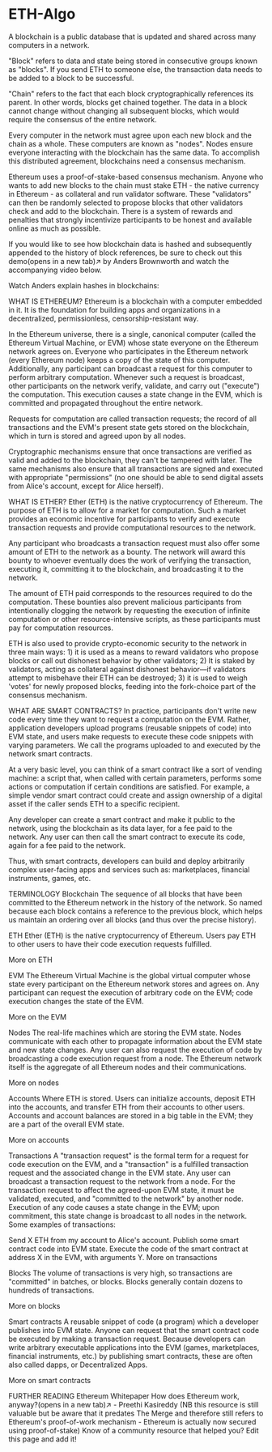# ETH-Algo
A blockchain is a public database that is updated and shared across many computers in a network.

"Block" refers to data and state being stored in consecutive groups known as "blocks". If you send ETH to someone else, the transaction data needs to be added to a block to be successful.

"Chain" refers to the fact that each block cryptographically references its parent. In other words, blocks get chained together. The data in a block cannot change without changing all subsequent blocks, which would require the consensus of the entire network.

Every computer in the network must agree upon each new block and the chain as a whole. These computers are known as "nodes". Nodes ensure everyone interacting with the blockchain has the same data. To accomplish this distributed agreement, blockchains need a consensus mechanism.

Ethereum uses a proof-of-stake-based consensus mechanism. Anyone who wants to add new blocks to the chain must stake ETH - the native currency in Ethereum - as collateral and run validator software. These "validators" can then be randomly selected to propose blocks that other validators check and add to the blockchain. There is a system of rewards and penalties that strongly incentivize participants to be honest and available online as much as possible.

If you would like to see how blockchain data is hashed and subsequently appended to the history of block references, be sure to check out this demo(opens in a new tab)↗ by Anders Brownworth and watch the accompanying video below.

Watch Anders explain hashes in blockchains:


WHAT IS ETHEREUM?
Ethereum is a blockchain with a computer embedded in it. It is the foundation for building apps and organizations in a decentralized, permissionless, censorship-resistant way.

In the Ethereum universe, there is a single, canonical computer (called the Ethereum Virtual Machine, or EVM) whose state everyone on the Ethereum network agrees on. Everyone who participates in the Ethereum network (every Ethereum node) keeps a copy of the state of this computer. Additionally, any participant can broadcast a request for this computer to perform arbitrary computation. Whenever such a request is broadcast, other participants on the network verify, validate, and carry out ("execute") the computation. This execution causes a state change in the EVM, which is committed and propagated throughout the entire network.

Requests for computation are called transaction requests; the record of all transactions and the EVM's present state gets stored on the blockchain, which in turn is stored and agreed upon by all nodes.

Cryptographic mechanisms ensure that once transactions are verified as valid and added to the blockchain, they can't be tampered with later. The same mechanisms also ensure that all transactions are signed and executed with appropriate "permissions" (no one should be able to send digital assets from Alice's account, except for Alice herself).

WHAT IS ETHER?
Ether (ETH) is the native cryptocurrency of Ethereum. The purpose of ETH is to allow for a market for computation. Such a market provides an economic incentive for participants to verify and execute transaction requests and provide computational resources to the network.

Any participant who broadcasts a transaction request must also offer some amount of ETH to the network as a bounty. The network will award this bounty to whoever eventually does the work of verifying the transaction, executing it, committing it to the blockchain, and broadcasting it to the network.

The amount of ETH paid corresponds to the resources required to do the computation. These bounties also prevent malicious participants from intentionally clogging the network by requesting the execution of infinite computation or other resource-intensive scripts, as these participants must pay for computation resources.

ETH is also used to provide crypto-economic security to the network in three main ways: 1) it is used as a means to reward validators who propose blocks or call out dishonest behavior by other validators; 2) It is staked by validators, acting as collateral against dishonest behavior—if validators attempt to misbehave their ETH can be destroyed; 3) it is used to weigh 'votes' for newly proposed blocks, feeding into the fork-choice part of the consensus mechanism.

WHAT ARE SMART CONTRACTS?
In practice, participants don't write new code every time they want to request a computation on the EVM. Rather, application developers upload programs (reusable snippets of code) into EVM state, and users make requests to execute these code snippets with varying parameters. We call the programs uploaded to and executed by the network smart contracts.

At a very basic level, you can think of a smart contract like a sort of vending machine: a script that, when called with certain parameters, performs some actions or computation if certain conditions are satisfied. For example, a simple vendor smart contract could create and assign ownership of a digital asset if the caller sends ETH to a specific recipient.

Any developer can create a smart contract and make it public to the network, using the blockchain as its data layer, for a fee paid to the network. Any user can then call the smart contract to execute its code, again for a fee paid to the network.

Thus, with smart contracts, developers can build and deploy arbitrarily complex user-facing apps and services such as: marketplaces, financial instruments, games, etc.

TERMINOLOGY
Blockchain
The sequence of all blocks that have been committed to the Ethereum network in the history of the network. So named because each block contains a reference to the previous block, which helps us maintain an ordering over all blocks (and thus over the precise history).

ETH
Ether (ETH) is the native cryptocurrency of Ethereum. Users pay ETH to other users to have their code execution requests fulfilled.

More on ETH

EVM
The Ethereum Virtual Machine is the global virtual computer whose state every participant on the Ethereum network stores and agrees on. Any participant can request the execution of arbitrary code on the EVM; code execution changes the state of the EVM.

More on the EVM

Nodes
The real-life machines which are storing the EVM state. Nodes communicate with each other to propagate information about the EVM state and new state changes. Any user can also request the execution of code by broadcasting a code execution request from a node. The Ethereum network itself is the aggregate of all Ethereum nodes and their communications.

More on nodes

Accounts
Where ETH is stored. Users can initialize accounts, deposit ETH into the accounts, and transfer ETH from their accounts to other users. Accounts and account balances are stored in a big table in the EVM; they are a part of the overall EVM state.

More on accounts

Transactions
A "transaction request" is the formal term for a request for code execution on the EVM, and a "transaction" is a fulfilled transaction request and the associated change in the EVM state. Any user can broadcast a transaction request to the network from a node. For the transaction request to affect the agreed-upon EVM state, it must be validated, executed, and "committed to the network" by another node. Execution of any code causes a state change in the EVM; upon commitment, this state change is broadcast to all nodes in the network. Some examples of transactions:

Send X ETH from my account to Alice's account.
Publish some smart contract code into EVM state.
Execute the code of the smart contract at address X in the EVM, with arguments Y.
More on transactions

Blocks
The volume of transactions is very high, so transactions are "committed" in batches, or blocks. Blocks generally contain dozens to hundreds of transactions.

More on blocks

Smart contracts
A reusable snippet of code (a program) which a developer publishes into EVM state. Anyone can request that the smart contract code be executed by making a transaction request. Because developers can write arbitrary executable applications into the EVM (games, marketplaces, financial instruments, etc.) by publishing smart contracts, these are often also called dapps, or Decentralized Apps.

More on smart contracts

FURTHER READING
Ethereum Whitepaper
How does Ethereum work, anyway?(opens in a new tab)↗ - Preethi Kasireddy (NB this resource is still valuable but be aware that it predates The Merge and therefore still refers to Ethereum's proof-of-work mechanism - Ethereum is actually now secured using proof-of-stake)
Know of a community resource that helped you? Edit this page and add it!
